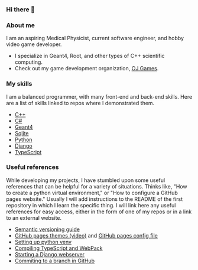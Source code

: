 ### Hi there 👋

### About me

I am an aspiring Medical Physicist, current software engineer, and hobby video game developer. 
- I specialize in Geant4, Root, and other types of C++ scientific computing.
- Check out my game development organization, [OJ Games](https://github.com/OJGames).

### My skills
I am a balanced programmer, with many front-end and back-end skills. Here are a list of skills linked to repos where I demonstrated them. 
- [C++](https://github.com/john9francis/ConsoleLogin)
- [C#](https://github.com/john9francis/RunnerGame)
- [Geant4](https://github.com/john9francis/G4-Brems)
- [Sqlite](https://github.com/john9francis/gradschool-database)
- [Python](https://github.com/john9francis/sockets-network)
- [Django](https://github.com/john9francis/mydose)
- [TypeScript](https://github.com/john9francis/simple-excaliburjs)

### Useful references

While developing my projects, I have stumbled upon some useful references that can be helpful for a variety of situations. Thinks like, "How to create a python virtual environment," or "How to configure a GitHub pages website." Usually I will add instructions to the README of the first repository in which I learn the specific thing. I will link here any useful references for easy access, either in the form of one of my repos or in a link to an external website.

- [Semantic versioning guide](https://semver.org/)
- [GitHub pages themes (video)](https://www.youtube.com/watch?v=cPet2THrEWg&t=423s) and [GitHub pages config file](https://github.com/john9francis/radiation-modeling)
- [Setting up python venv](https://github.com/john9francis/gradschool-database)
- [Compiling TypeScript and WebPack](https://github.com/john9francis/simple-excaliburjs)
- [Starting a Django webserver](https://github.com/john9francis/mydose)
- [Commiting to a branch in GitHub](https://github.com/john9francis/G4-Brems/tree/release-v1.0.0)

<!--
**john9francis/john9francis** is a ✨ _special_ ✨ repository because its `README.md` (this file) appears on your GitHub profile.

Here are some ideas to get you started:

- 🔭 I’m currently working on ...
- 🌱 I’m currently learning ...
- 👯 I’m looking to collaborate on ...
- 🤔 I’m looking for help with ...
- 💬 Ask me about ...
- 📫 How to reach me: ...
- 😄 Pronouns: ...
- ⚡ Fun fact: ...
-->
